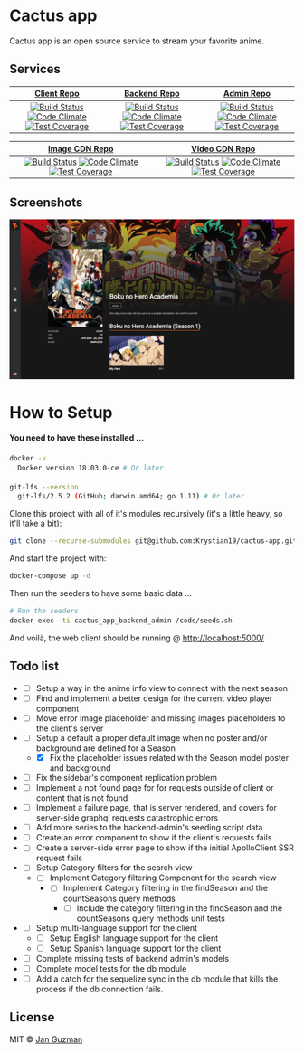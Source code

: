 # Cactus app
Cactus app is an open source service to stream your favorite anime.

## Services
|  [Client Repo](https://github.com/Krystian19/cactus-app-client-service) | [Backend Repo](https://github.com/Krystian19/cactus-app-backend-service/tree/master) | [Admin Repo](https://github.com/Krystian19/cactus-app-backend-admin-service/tree/master) |
|:---------------------:|:---------------------:|:---------------------:|
| [![Build Status](https://travis-ci.org/Krystian19/cactus-app-client-service.svg?branch=master)](https://travis-ci.org/Krystian19/cactus-app-client-service) [![Code Climate](https://codeclimate.com/github/Krystian19/cactus-app-client-service/badges/gpa.svg)](https://codeclimate.com/github/Krystian19/cactus-app-client-service) [![Test Coverage](https://codecov.io/gh/Krystian19/cactus-app-client-service/branch/master/graph/badge.svg)](https://codecov.io/gh/Krystian19/cactus-app-client-service) | [![Build Status](https://travis-ci.org/Krystian19/cactus-app-backend-service.svg?branch=master)](https://travis-ci.org/Krystian19/cactus-app-backend-service) [![Code Climate](https://codeclimate.com/github/Krystian19/cactus-app-backend-service/badges/gpa.svg)](https://codeclimate.com/github/Krystian19/cactus-app-backend-service) [![Test Coverage](https://codecov.io/gh/Krystian19/cactus-app-backend-service/branch/master/graph/badge.svg)](https://codecov.io/gh/Krystian19/cactus-app-backend-service) | [![Build Status](https://travis-ci.org/Krystian19/cactus-app-backend-admin-service.svg?branch=master)](https://travis-ci.org/Krystian19/cactus-app-backend-admin-service) [![Code Climate](https://codeclimate.com/github/Krystian19/cactus-app-backend-admin-service/badges/gpa.svg)](https://codeclimate.com/github/Krystian19/cactus-app-backend-admin-service) [![Test Coverage](https://codecov.io/gh/Krystian19/cactus-app-backend-admin-service/branch/master/graph/badge.svg)](https://codecov.io/gh/Krystian19/cactus-app-backend-admin-service) |

|  [Image CDN Repo](https://github.com/Krystian19/cactus-fake-image-cdn-service/tree/master) | [Video CDN Repo](https://github.com/Krystian19/cactus-fake-video-cdn-service/tree/master) |
|:---------------------:|:---------------------:|
| [![Build Status](https://travis-ci.org/Krystian19/cactus-fake-image-cdn-service.svg?branch=master)](https://travis-ci.org/Krystian19/cactus-fake-image-cdn-service) [![Code Climate](https://codeclimate.com/github/Krystian19/cactus-fake-image-cdn-service/badges/gpa.svg)](https://codeclimate.com/github/Krystian19/cactus-fake-image-cdn-service)  [![Test Coverage](https://codecov.io/gh/Krystian19/cactus-fake-image-cdn-service/branch/master/graph/badge.svg)](https://codecov.io/gh/Krystian19/cactus-fake-image-cdn-service) | [![Build Status](https://travis-ci.org/Krystian19/cactus-fake-video-cdn-service.svg?branch=master)](https://travis-ci.org/Krystian19/cactus-fake-video-cdn-service) [![Code Climate](https://codeclimate.com/github/Krystian19/cactus-fake-video-cdn-service/badges/gpa.svg)](https://codeclimate.com/github/Krystian19/cactus-fake-video-cdn-service) [![Test Coverage](https://codecov.io/gh/Krystian19/cactus-fake-video-cdn-service/branch/master/graph/badge.svg)](https://codecov.io/gh/Krystian19/cactus-fake-video-cdn-service) |

## Screenshots
![Alt text](screenshots/view1.png?raw=true "Anime Description view")

# How to Setup

#### You need to have these installed ...
```sh
docker -v
  Docker version 18.03.0-ce # Or later

git-lfs --version
  git-lfs/2.5.2 (GitHub; darwin amd64; go 1.11) # Or later
```

Clone this project with all of it's modules recursively (it's a little heavy, so it'll take a bit):

```sh
git clone --recurse-submodules git@github.com:Krystian19/cactus-app.git
```

And start the project with:
```sh
docker-compose up -d
```

Then run the seeders to have some basic data ...
```sh
# Run the seeders
docker exec -ti cactus_app_backend_admin /code/seeds.sh
```

And voilà, the web client should be running @ <a href=" http://localhost:5000/" target="_blank">http://localhost:5000/</a>

## Todo list
+ - [ ] Setup a way in the anime info view to connect with the next season
+ - [ ] Find and implement a better design for the current video player component
+ - [ ] Move error image placeholder and missing images placeholders to the client's server
+ - [ ] Setup a default a proper default image when no poster and/or background are defined for a Season
  + - [x] Fix the placeholder issues related with the Season model poster and background
+ - [ ] Fix the sidebar's component replication problem
+ - [ ] Implement a not found page for for requests outside of client or content that is not found
+ - [ ] Implement a failure page, that is server rendered, and covers for server-side graphql requests catastrophic errors
+ - [ ] Add more series to the backend-admin's seeding script data
+ - [ ] Create an error component to show if the client's requests fails
+ - [ ] Create a server-side error page to show if the initial ApolloClient SSR request fails
+ - [ ] Setup Category filters for the search view
  + - [ ] Implement Category filtering Component for the search view
    + - [ ] Implement Category filtering in the findSeason and the countSeasons query methods
      + - [ ] Include the category filtering in the findSeason and the countSeasons query methods unit tests
+ - [ ] Setup multi-language support for the client
  + - [ ] Setup English language support for the client
  + - [ ] Setup Spanish language support for the client
+ - [ ] Complete missing tests of backend admin's models
+ - [ ] Complete model tests for the db module
+ - [ ] Add a catch for the sequelize sync in the db module that kills the process if the db connection fails.

## License
MIT © [Jan Guzman](https://github.com/Krystian19)
